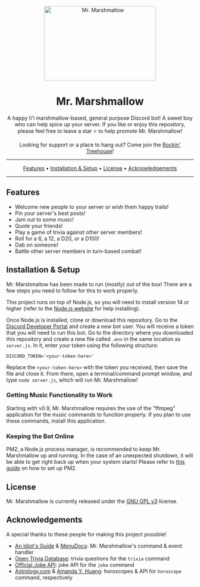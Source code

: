 <div align="center">
  <img src="https://user-images.githubusercontent.com/49416852/115483192-509b3680-a21e-11eb-9504-93c8845379df.png" title="Mr. Marshmallow" alt="Mr. Marshmallow" width="300" height="200">

  # Mr. Marshmallow

  A happy li'l marshmallow-based, general purpose Discord bot! A sweet boy who can help spice up your server.
  If you like or enjoy this repository, please feel free to leave a star ⭐ to help promote Mr. Marshmallow!

  Looking for support or a place to hang out? Come join the [Rockin' Treehouse](https://discord.com/invite/UA6tK26)!
<hr>

  [Features](#Features) • [Installation & Setup](#Installation--Setup) • [License](#License) • [Acknowledgements](#Acknowledgements)

</div>
<hr>

## Features
- Welcome new people to your server or wish them happy trails!
- Pin your server's best posts!
- Jam out to some music!
- Quote your friends!
- Play a game of trivia against other server members!
- Roll for a 6, a 12, a D20, or a D100!
- Dab on someone!
- Battle other server members in turn-based combat!

## Installation & Setup
Mr. Marshmallow has been made to run (mostly) out of the box! There are a few steps you need to follow for this to work properly.

This project runs on top of Node.js, so you will need to install version 14 or higher (refer to the [Node.js website](https://nodejs.org/en/) for help installing).

Once Node.js is installed, clone or download this repository. Go to the [Discord Developer Portal](https://discord.com/developers/applications) and create a new bot user. You will receive a token that you will need to run this bot. Go to the directory where you downloaded this repository and create a new file called `.env` in the same location as `server.js`. In it, enter your token using the following structure:
```
DISCORD_TOKEN='<your-token-here>'
```
Replace the `<your-token-here>` with the token you received, then save the file and close it. From there, open a terminal/command prompt window, and type `node server.js`, which will run Mr. Marshmallow!

### Getting Music Functionality to Work
Starting with v0.9, Mr. Marshmallow requires the use of the "ffmpeg" application for the music commands to function properly. If you plan to use these commands, install this application.

### Keeping the Bot Online
PM2, a Node.js process manager, is recommended to keep Mr. Marshmallow up and running. In the case of an unexpected shutdown, it will be able to get right back up when your system starts! Please refer to [this guide](https://discordjs.guide/improving-dev-environment/pm2.html#installation) on how to set up PM2.

## License
Mr. Marshmallow is currently released under the [GNU GPL v3](https://www.gnu.org/licenses/gpl-3.0.en.html) license.

## Acknowledgements
A special thanks to these people for making this project possible!

- [An Idiot's Guide](https://github.com/AnIdiotsGuide/discordjs-bot-guide) & [MenuDocs](https://github.com/MenuDocs/Discord.js-v12-Tutorials): Mr. Marshmallow's command & event handler
- [Open Trivia Database](https://opentdb.com/): trivia questions for the `trivia` command
- [Official Joke API](https://github.com/15Dkatz/official_joke_api): joke API for the `joke` command
- [Astrology.com](https://astrology.com) & [Amanda Y. Huang](https://ohmanda.com/): horoscopes & API for `horoscope` command, respectively
